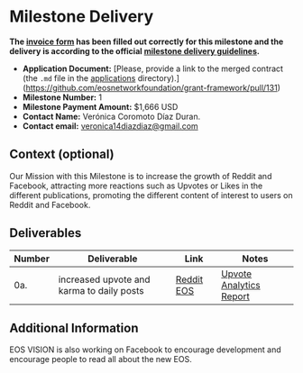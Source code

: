 # Milestone Delivery

**The [invoice form](https://forms.gle/wLuAzXKa9qYrZQob9) has been filled out correctly for this milestone and the delivery is according to the official [milestone delivery guidelines](https://github.com/eosnetworkfoundation/grant-framework/blob/master/docs/milestone-deliverables-guidelines.md).**  

* **Application Document:** [Please, provide a link to the merged contract (the `.md` file in the [applications](https://github.com/eosnetworkfoundation/grant-framework/tree/master/applications) directory).](https://github.com/eosnetworkfoundation/grant-framework/pull/131)
* **Milestone Number:** 1
* **Milestone Payment Amount:** $1,666 USD
* **Contact Name:** Verónica Coromoto Díaz Duran.
* **Contact email:** veronica14diazdiaz@gmail.com

## Context (optional)
Our Mission with this Milestone is to increase the growth of Reddit and Facebook, attracting more reactions such as Upvotes or Likes in the different publications, promoting the different content of interest to users on Reddit and Facebook.
## Deliverables

| Number | Deliverable | Link | Notes |
| ------------- | ------------- | ------------- |------------- |
| 0a. | increased upvote and karma to daily posts | [Reddit EOS](https://www.reddit.com/r/eos/) | [ Upvote Analytics Report](https://www.reddit.com/r/eos/) | 

## Additional Information
EOS VISION is also working on Facebook to encourage development and encourage people to read all about the new EOS.
